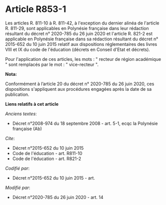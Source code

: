 # Article R853-1

Les articles R. 811-10 à R. 811-42, à l'exception du dernier alinéa de l'article R. 811-29, sont applicables en Polynésie
française dans leur rédaction résultant du décret n° 2020-785 du 26 juin 2020 et l'article R. 821-2 est applicable en
Polynésie française dans sa rédaction résultant du décret n° 2015-652 du 10 juin 2015 relatif aux dispositions réglementaires
des livres VIII et IX du code de l'éducation (décrets en Conseil d'Etat et décrets).

Pour l'application de ces articles, les mots : " recteur de région académique " sont remplacés par le mot : " vice-recteur ".

**Nota:**

Conformément à l’article 20 du décret n° 2020-785 du 26 juin 2020, ces dispositions s'appliquent aux procédures engagées
après la date de sa publication.

**Liens relatifs à cet article**

_Anciens textes_:

  - Décret n°2008-974 du 18 septembre 2008 - art. 5-1, ecqc la Polynésie française (Ab)

_Cite_:

  - Décret n°2015-652 du 10 juin 2015
  - Code de l'éducation - art. R811-10
  - Code de l'éducation - art. R821-2

_Codifié par_:

  - Décret n°2015-652 du 10 juin 2015 - art.

_Modifié par_:

  - Décret n°2020-785 du 26 juin 2020 - art. 14
